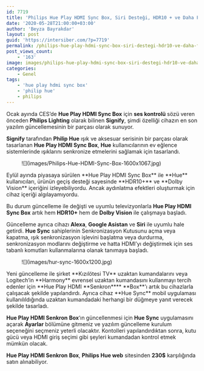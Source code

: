 ```yaml
---
id: 7719
title: 'Philips Hue Play HDMI Sync Box, Siri Desteği, HDR10 + ve Daha Fazlası İle Güncellendi'
date: '2020-05-28T21:00:00+03:00'
author: 'Beyza Bayrakdar'
layout: post
guid: 'https://intersiber.com/?p=7719'
permalink: /philips-hue-play-hdmi-sync-box-siri-destegi-hdr10-ve-daha-fazlasi-ile-guncellendi/
post_views_count:
    - '163'
image: images/philips-hue-play-hdmi-sync-box-siri-destegi-hdr10-ve-daha-fazlasi-ile-guncellendi.jpg
categories:
    - Genel
tags:
    - 'hue play hdmi sync box'
    - 'philip hue'
    - philips
---
```


Ocak ayında CES’de **Hue Play HDMI Sync Box** için **ses kontrolü** sözü veren önceden **Philips Lighting** olarak bilinen **Signify**, şimdi özelliği cihazın en son yazılım güncellemesinin bir parçası olarak sunuyor.

**Signify** tarafından **Philip Hue** ışık ve aksesuar serisinin bir parçası olarak tasarlanan ****Hue Play HDMI Sync Box****, **Hue** kullanıcılarının ev eğlence sistemlerinde ışıklarını senkronize etmelerini sağlamak için tasarlandı.

<figure class="wp-block-image size-large">![](images/Philips-Hue-HDMI-Sync-Box-1600x1067.jpg)</figure>Eylül ayında piyasaya sürülen **Hue Play HDMI Sync Box** ile **Hue** kullanıcıları, ürünün geçiş desteği sayesinde **HDR10+** ve **Dolby Vision** içeriğini izleyebiliyordu. Ancak aydınlatma efektleri oluşturmak için cihaz içeriği algılayamıyordu.

Bu durum güncelleme ile değişti ve uyumlu televizyonlarla **Hue Play HDMI Sync Box** artık hem **HDR10+** hem de **Dolby Vision** ile çalışmaya başladı.

Güncelleme ayrıca cihazı **Alexa**, **Google Asistan** ve **Siri** ile uyumlu hale getirdi. **Hue Sync** sahiplerinin Senkronizasyon Kutusunu açma veya kapatma, ışık senkronizasyon işlevini başlatma veya durdurma, senkronizasyon modlarını değiştirme ve hatta HDMI’yı değiştirmek için ses tabanlı komutları kullanmalarına olanak tanımaya başladı.

<figure class="wp-block-image size-large">![](images/hur-sync-1600x1200.jpg)</figure>Yeni güncelleme ile şirket **Kızılötesi TV** uzaktan kumandalarını veya Logitech’in **Harmony** evrensel uzaktan kumandasını kullanmayı tercih edenler için **Hue Play HDMI **Senkron**** **Box**’ı artık bu cihazlarla çalışacak şekilde yapılandırdı. Ayrıca cihaz **Hue Sync** mobil uygulaması kullanılıldığında uzaktan kumandadaki herhangi bir düğmeye yanıt verecek şekilde tasarladı.

**Hue Play HDMI **Senkron**** **Box**‘ın güncellenmesi için **Hue Sync** uygulamasını açarak **Ayarlar** bölümüne gitmeniz ve yazılım güncelleme kurulum seçeneğini seçmeniz yeterli olacaktır. Kontolleri yapılandırdıktan sonra, kutu gücü veya HDMI giriş seçimi gibi şeyleri kumandadan kontrol etmek mümkün olacak.

**Hue Play HDMI **Senkron**** **Box**, **Philips Hue web** sitesinden **230$** karşılığında satın alınabiliyor.